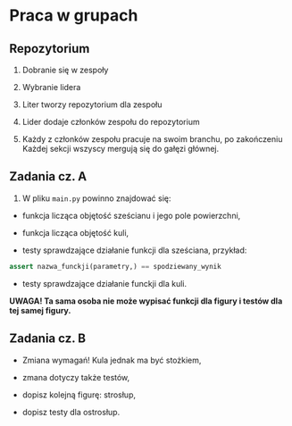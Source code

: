# Praca w grupach 

## Repozytorium 

1. Dobranie się w zespoły 

2. Wybranie lidera

3. Liter tworzy repozytorium dla zespołu 

4. Lider dodaje członków zespołu do repozytorium 

5. Każdy z członków zespołu pracuje na swoim branchu, po zakończeniu
Każdej sekcji wszyscy mergują się do gałęzi głównej. 

## Zadania cz. A

1. W pliku `main.py` powinno znajdować się:

- funkcja licząca objętość sześcianu i jego pole powierzchni, 

- funkcja licząca objętość kuli, 

- testy sprawdzające działanie funkcji dla sześciana, przykład:

```python
assert nazwa_funckji(parametry,) == spodziewany_wynik
```

- testy sprawdzające działanie funckji dla kuli.

**UWAGA! Ta sama osoba nie może wypisać funkcji dla figury i 
testów dla tej samej figury.**

## Zadania cz. B

- Zmiana wymagań! Kula jednak ma być stożkiem,

- zmana dotyczy także testów,

- dopisz kolejną figurę: strosłup, 

- dopisz testy dla ostrosłup.



